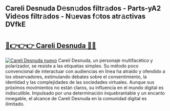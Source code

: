 ## Careli Desnuda D𝚎sn𝚞dos filtr𝚊dos - Parts-yA2 Vid𝚎os filtr𝚊dos - N𝚞evas f𝚘tos atr𝚊ctivas DVfkE

# <h2><a href="http://mb0lug.tromn.icu/?c=Careli+Desnuda">🔗👉👉👉 Careli Desnuda 🔗🔗</a></h2>

[![Careli Desnuda nuevo](https://i.imgur.com/pEAQMta.gif)](http://mb0lug.tromn.icu/?c=Careli+Desnuda)
Careli Desnuda, un personaje multifacético y polarizador, se resiste a las etiquetas simples. Su método poco convencional de interactuar con audiencias en línea ha atraído y ofendido a los observadores, estimulando debates sobre el consentimiento, la identidad y las complejidades de las sociedades virtuales. Aunque sus próximos movimientos no están claros, su influencia en el mundo digital es indiscutible. Impulsado por una determinación inquebrantable y un encanto innegable, el alcance de Careli Desnuda en la comunidad digital es ilimitado.
